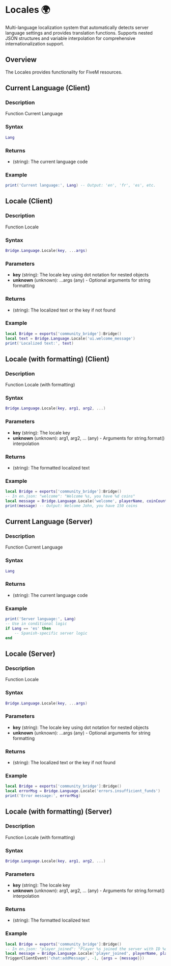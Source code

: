 # Locales 🌍

<!--META
nav: true
toc: true
description: Multi-language localization system that automatically detects server language settings and provides translation functions. Supports nested JSON structures and variable interpolation for comprehensive internationalization support.
-->

Multi-language localization system that automatically detects server language settings and provides translation functions. Supports nested JSON structures and variable interpolation for comprehensive internationalization support.

## Overview

The Locales provides functionality for FiveM resources.

## Current Language (Client)

### Description
Function Current Language

### Syntax
```lua
Lang
```

### Returns
- (string): The current language code

### Example
```lua
print('Current language:', Lang) -- Output: 'en', 'fr', 'es', etc.
```

## Locale (Client)

### Description
Function Locale

### Syntax
```lua
Bridge.Language.Locale(key, ...args)
```

### Parameters
- **key** (string): The locale key using dot notation for nested objects
- **unknown** (unknown): ...args (any) - Optional arguments for string formatting

### Returns
- (string): The localized text or the key if not found

### Example
```lua
local Bridge = exports['community_bridge']:Bridge()
local text = Bridge.Language.Locale('ui.welcome_message')
print('Localized text:', text)
```

## Locale (with formatting) (Client)

### Description
Function Locale (with formatting)

### Syntax
```lua
Bridge.Language.Locale(key, arg1, arg2, ...)
```

### Parameters
- **key** (string): The locale key
- **unknown** (unknown): arg1, arg2, ... (any) - Arguments for string.format() interpolation

### Returns
- (string): The formatted localized text

### Example
```lua
local Bridge = exports['community_bridge']:Bridge()
-- In en.json: "welcome": "Welcome %s, you have %d coins"
local message = Bridge.Language.Locale('welcome', playerName, coinCount)
print(message) -- Output: Welcome John, you have 150 coins
```

## Current Language (Server)

### Description
Function Current Language

### Syntax
```lua
Lang
```

### Returns
- (string): The current language code

### Example
```lua
print('Server language:', Lang)
-- Use in conditional logic
if Lang == 'es' then
    -- Spanish-specific server logic
end
```

## Locale (Server)

### Description
Function Locale

### Syntax
```lua
Bridge.Language.Locale(key, ...args)
```

### Parameters
- **key** (string): The locale key using dot notation for nested objects
- **unknown** (unknown): ...args (any) - Optional arguments for string formatting

### Returns
- (string): The localized text or the key if not found

### Example
```lua
local Bridge = exports['community_bridge']:Bridge()
local errorMsg = Bridge.Language.Locale('errors.insufficient_funds')
print('Error message:', errorMsg)
```

## Locale (with formatting) (Server)

### Description
Function Locale (with formatting)

### Syntax
```lua
Bridge.Language.Locale(key, arg1, arg2, ...)
```

### Parameters
- **key** (string): The locale key
- **unknown** (unknown): arg1, arg2, ... (any) - Arguments for string.format() interpolation

### Returns
- (string): The formatted localized text

### Example
```lua
local Bridge = exports['community_bridge']:Bridge()
-- In en.json: "player_joined": "Player %s joined the server with ID %d"
local message = Bridge.Language.Locale('player_joined', playerName, playerId)
TriggerClientEvent('chat:addMessage', -1, {args = {message}})
```

